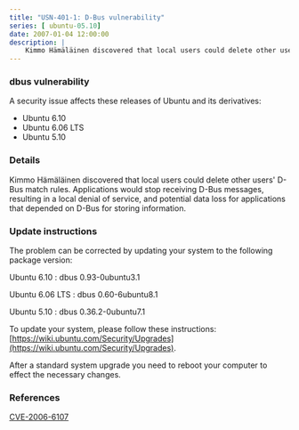 ```yaml
---
title: "USN-401-1: D-Bus vulnerability"
series: [ ubuntu-05.10]
date: 2007-01-04 12:00:00
description: |
    Kimmo Hämäläinen discovered that local users could delete other users&#39; D-Bus match rules. Applications would stop receiving D-Bus messages, resulting in a local denial of service, and potential data loss for applications that depended on D-Bus for storing information. 
--- 
```

 
### dbus vulnerability

A security issue affects these releases of Ubuntu and its derivatives:

* Ubuntu 6.10
* Ubuntu 6.06 LTS
* Ubuntu 5.10

### Details

Kimmo Hämäläinen discovered that local users could delete other users&#39; D-Bus match rules. Applications would stop receiving D-Bus messages, resulting in a local denial of service, and potential data loss for applications that depended on D-Bus for storing information. 

### Update instructions

The problem can be corrected by updating your system to the following package version:

Ubuntu 6.10
 : dbus <span>0.93-0ubuntu3.1</span>

Ubuntu 6.06 LTS
 : dbus <span>0.60-6ubuntu8.1</span>

Ubuntu 5.10
 : dbus <span>0.36.2-0ubuntu7.1</span>

To update your system, please follow these instructions: [https://wiki.ubuntu.com/Security/Upgrades](https://wiki.ubuntu.com/Security/Upgrades).

After a standard system upgrade you need to reboot your computer to effect the necessary changes.

### References

 [CVE-2006-6107](http://people.ubuntu.com/~ubuntu-security/cve/CVE-2006-6107)
 
